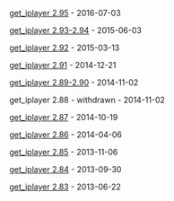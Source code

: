 [get_iplayer 2.95](/wiki/release295) - 2016-07-03

[get_iplayer 2.93-2.94](/wiki/release293) - 2015-06-03

[get_iplayer 2.92](/wiki/release292) - 2015-03-13

[get_iplayer 2.91](/wiki/release291) - 2014-12-21

[get_iplayer 2.89-2.90](/wiki/release289) - 2014-11-02

get_iplayer 2.88 - withdrawn - 2014-11-02

[get_iplayer 2.87](/wiki/release287) - 2014-10-19

[get_iplayer 2.86](/wiki/release286) - 2014-04-06

[get_iplayer 2.85](/wiki/release285) - 2013-11-06

[get_iplayer 2.84](/wiki/release284) - 2013-09-30

[get_iplayer 2.83](/wiki/release283) - 2013-06-22
